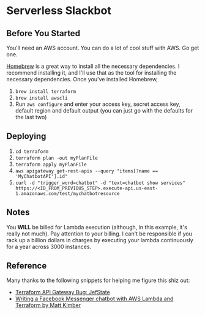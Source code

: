 # Serverless Slackbot

## Before You Started
You'll need an AWS account. You can do a lot of cool stuff with AWS. Go get one.

[Homebrew](https://brew.sh) is a great way to install all the necessary
dependencies. I recommend installing it, and I'll use that as the tool for
installing the necessary dependencies. Once you've installed Homebrew,

1. `brew install terraform`
2. `brew install awscli`
3. Run `aws configure` and enter your access key, secret access key, default
region and default output (you can just go with the defaults for the last two)

## Deploying
1. `cd terraform`
2. `terraform plan -out myPlanFile`
3. `terraform apply myPlanFile`
4. `aws apigateway get-rest-apis --query "items[?name == 'MyChatbotAPI'].id"`
5. `curl -d "trigger_word=chatbot" -d "text=chatbot show services" https://<ID_FROM_PREVIOUS_STEP>.execute-api.us-east-1.amazonaws.com/test/mychatbotresource`

## Notes
You **WILL** be billed for Lambda execution (although, in this example, it's
really not much). Pay attention to your billing. I can't be responsible if you
rack up a billion dollars in charges by executing your lambda continuously for
a year across 3000 instances.

## Reference
Many thanks to the following snippets for helping me figure this shiz out:
* [Terraform API Gateway Bug: JefState](https://gist.github.com/JefStat/7db907e52566ce59c575881a7c7c3467)
* [Writing a Facebook Messenger chatbot with AWS Lambda and Terraform by Matt Kimber](http://www.mattkimber.co.uk/writing-a-facebook-messenger-chatbot-with-aws-lambda-and-terraform/)
